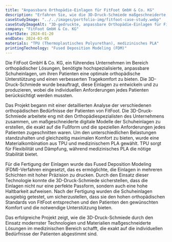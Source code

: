 ```yaml
---
title: "Anpassbare Orthopädie-Einlagen für FitFoot GmbH & Co. KG"
description: "Erfahren Sie, wie die 3D-Druck-Schmiede maßgeschneiderte, Orthopädie-Einlagen für FitFoot entwickelt hat, um den Tragekomfort und die orthopädische Unterstützung für Patienten zu optimieren."
caseStudyImage: "../../images/portfolio-img/fitfoot-case-study.webp"
caseStudyImageAlt: "3D-gedruckte, anpassbare Orthopädie-Einlagen für FitFoot GmbH & Co. KG"
company: "FitFoot GmbH & Co. KG"
startDate: 2024-01-20
endDate: 2024-03-05
materials: "TPU (Thermoplastisches Polyurethan), medizinisches PLA"
printingTechnology: "Fused Deposition Modeling (FDM)"
---
```


Die FitFoot GmbH & Co. KG, ein führendes Unternehmen im Bereich orthopädischer Lösungen, benötigte hochspezialisierte, anpassbare Schuheinlagen, um ihren Patienten eine optimale orthopädische Unterstützung und einen verbesserten Tragekomfort zu bieten. Die 3D-Druck-Schmiede wurde beauftragt, diese Einlagen zu entwickeln und zu produzieren, wobei die individuellen Anforderungen jedes Patienten berücksichtigt werden mussten.

Das Projekt begann mit einer detaillierten Analyse der verschiedenen orthopädischen Bedürfnisse der Patienten von FitFoot. Die 3D-Druck-Schmiede arbeitete eng mit den Orthopädiespezialisten des Unternehmens zusammen, um maßgeschneiderte digitale Modelle der Schuheinlagen zu erstellen, die exakt auf die Fußform und die speziellen Anforderungen jedes Patienten zugeschnitten waren. Um den unterschiedlichen Belastungen standzuhalten und gleichzeitig maximalen Komfort zu bieten, wurde eine Materialkombination aus TPU und medizinischem PLA gewählt. TPU sorgt für Flexibilität und Dämpfung, während medizinisches PLA die nötige Stabilität bietet.

Für die Fertigung der Einlagen wurde das Fused Deposition Modeling (FDM)-Verfahren eingesetzt, das es ermöglichte, die Einlagen in mehreren Schichten mit hoher Präzision zu drucken. Durch den Einsatz dieser Technologie konnte die 3D-Druck-Schmiede sicherstellen, dass die Einlagen nicht nur eine perfekte Passform, sondern auch eine hohe Haltbarkeit aufweisen. Nach der Fertigung wurden die Schuheinlagen ausgiebig getestet, um sicherzustellen, dass sie den hohen orthopädischen Standards von FitFoot entsprechen und den Patienten den gewünschten Komfort und die notwendige Unterstützung bieten.

Das erfolgreiche Projekt zeigt, wie die 3D-Druck-Schmiede durch den Einsatz modernster Technologien und Materialien maßgeschneiderte Lösungen im medizinischen Bereich schafft, die exakt auf die individuellen Bedürfnisse der Patienten abgestimmt sind.
